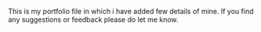 This is my portfolio file in which i have added few details of mine.
If you find any suggestions or feedback please do let me know.
